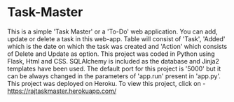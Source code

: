 # Task-Master
This is a simple 'Task Master' or a 'To-Do' web application. You can add, update or delete a task in this web-app. Table will consist of 'Task', 'Added' which is the date on which the task was created and 'Action' which consists of Delete and Update as option. This project was coded in Python using Flask, Html and CSS. SQLAlchemy is included as the database and Jinja2 templates have been used.  The default port for this project is '5000' but it can be always changed in the parameters of 'app.run' present in 'app.py'.  This project was deployed on Heroku. To view this project, click on - https://rajtaskmaster.herokuapp.com/
